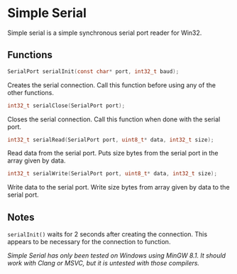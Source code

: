 Simple Serial
=============

Simple serial is a simple synchronous serial port reader for Win32.

Functions
--------
```c
SerialPort serialInit(const char* port, int32_t baud);
```
Creates the serial connection.  Call this function before using any of the other functions.

```c
int32_t serialClose(SerialPort port);
```
Closes the serial connection.  Call this function when done with the serial port.

```c
int32_t serialRead(SerialPort port, uint8_t* data, int32_t size);
```
Read data from the serial port.  Puts size bytes from the serial port in the array given by data.

```c
int32_t serialWrite(SerialPort port, uint8_t* data, int32_t size);
```
Write data to the serial port.  Write size bytes from array given by data to the serial port.

Notes
-----
```serialInit()``` waits for 2 seconds after creating the connection.  This appears to be necessary for the connection to function.

*Simple Serial has only been tested on Windows using MinGW 8.1.  It should work with Clang or MSVC, but it is untested with those compilers.*
